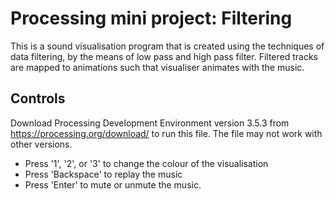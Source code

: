 # Processing mini project: Filtering
This is a sound visualisation program that is created using the techniques of data filtering, by the means of low pass and high pass filter. Filtered tracks are mapped to animations such that visualiser animates with the music.
## Controls
Download Processing Development Environment version 3.5.3 from https://processing.org/download/ to run this file. The file may not work with other versions.
* Press '1', '2', or '3' to change the colour of the visualisation
* Press 'Backspace' to replay the music
* Press 'Enter' to mute or unmute the music.
